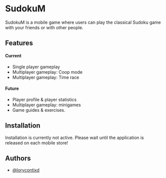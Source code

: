 # SudokuM

SudokuM is a mobile game where users can play the classical Sudoku game with your friends or with other people.



## Features
#### Current 
- Single player gameplay
- Multiplayer gameplay: Coop mode
- Multiplayer gameplay: Time race

#### Future
- Player profile & player statistics
- Multiplayer gameplay: minigames
- Game guides & exercises.



## Installation

Installation is currently not active. Please wait until the application is released on each mobile store!
## Authors

- [@lorycontixd](https://www.github.com/lorycontixd)

